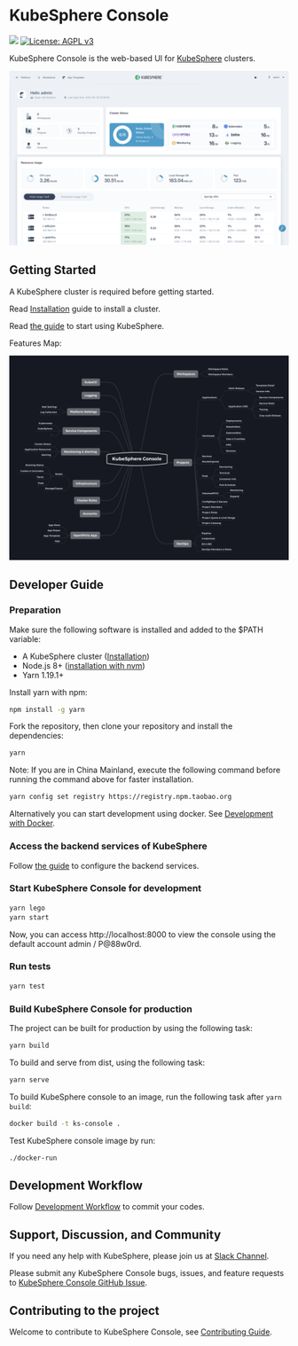 # KubeSphere Console

![](https://github.com/kubesphere/console/workflows/Main/badge.svg)
[![License: AGPL v3](https://img.shields.io/badge/License-AGPL%20v3-blue.svg)](https://www.gnu.org/licenses/agpl-3.0)

KubeSphere Console is the web-based UI for [KubeSphere](https://github.com/kubesphere/kubesphere) clusters.

![KubeSphere Console](docs/images/dashboard-ui.png)

## Getting Started

A KubeSphere cluster is required before getting started.

Read [Installation](https://github.com/kubesphere/kubesphere#installation) guide to install a cluster.

Read [the guide](https://github.com/kubesphere/kubesphere#to-start-using-kubesphere) to start using KubeSphere.

Features Map:

![Features Map](docs/images/module-map.jpg)

## Developer Guide

### Preparation

Make sure the following software is installed and added to the \$PATH variable:

- A KubeSphere cluster ([Installation](https://github.com/kubesphere/kubesphere#installation))
- Node.js 8+ ([installation with nvm](https://github.com/creationix/nvm#usage))
- Yarn 1.19.1+

Install yarn with npm:

```sh
npm install -g yarn
```

Fork the repository, then clone your repository and install the dependencies:

```sh
yarn
```

Note: If you are in China Mainland, execute the following command before running the command above for faster installation.

```sh
yarn config set registry https://registry.npm.taobao.org
```

Alternatively you can start development using docker. See [Development with Docker](/docs/development-with-docker.md).

### Access the backend services of KubeSphere

Follow [the guide](/docs/access-backend.md) to configure the backend services.

### Start KubeSphere Console for development

```sh
yarn lego
yarn start
```

Now, you can access http://localhost:8000 to view the console using the default account admin / P@88w0rd.

### Run tests

```sh
yarn test
```

### Build KubeSphere Console for production

The project can be built for production by using the following task:

```sh
yarn build
```

To build and serve from dist, using the following task:

```sh
yarn serve
```

To build KubeSphere console to an image, run the following task after `yarn build`:

```sh
docker build -t ks-console .
```

Test KubeSphere console image by run:

```sh
./docker-run
```

## Development Workflow

Follow [Development Workflow](/docs/development-workflow.md) to commit your codes.

## Support, Discussion, and Community

If you need any help with KubeSphere, please join us at [Slack Channel](https://join.slack.com/t/kubesphere/shared_invite/enQtNTE3MDIxNzUxNzQ0LTZkNTdkYWNiYTVkMTM5ZThhODY1MjAyZmVlYWEwZmQ3ODQ1NmM1MGVkNWEzZTRhNzk0MzM5MmY4NDc3ZWVhMjE).

Please submit any KubeSphere Console bugs, issues, and feature requests to [KubeSphere Console GitHub Issue](https://github.com/kubesphere/console/issues).

## Contributing to the project

Welcome to contribute to KubeSphere Console, see [Contributing Guide](docs/contributing-guide.md).
